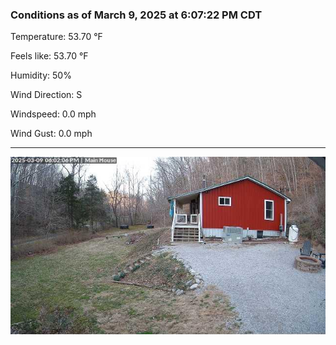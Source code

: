 ### Conditions as of March 9, 2025 at 6:07:22 PM CDT 

Temperature: 53.70 &deg;F

Feels like: 53.70 &deg;F

Humidity: 50%

Wind Direction: S

Windspeed: 0.0 mph

Wind Gust: 0.0 mph

---

<img src="./images/latest.jpeg"/>

